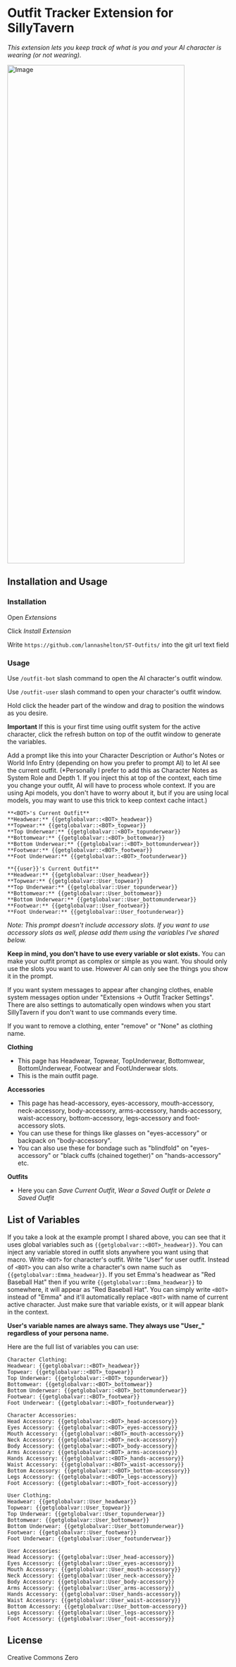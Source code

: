 # Outfit Tracker Extension for SillyTavern

*This extension lets you keep track of what is you and your AI character is wearing (or not wearing).*

<img width="402" height="1131" alt="Image" src="https://github.com/user-attachments/assets/8a7865e8-309a-4ace-ab6b-ea8c76479522" />

## Installation and Usage

### Installation

Open *Extensions*

Click *Install Extension*

Write `https://github.com/lannashelton/ST-Outfits/` into the git url text field

### Usage

Use `/outfit-bot` slash command to open the AI character's outfit window.

Use `/outfit-user` slash command to open your character's outfit window.

Hold click the header part of the window and drag to position the windows as you desire.

**Important** If this is your first time using outfit system for the active character, click the refresh button on top of the outfit window to generate the variables.

Add a prompt like this into your Character Description or Author's Notes or World Info Entry (depending on how you prefer to prompt AI) to let AI see the current outfit. (*Personally I prefer to add this as Character Notes as System Role and Depth 1. If you inject this at top of the context, each time you change your outfit, AI will have to process whole context. If you are using Api models, you don't have to worry about it, but if you are using local models, you may want to use this trick to keep context cache intact.)

```
**<BOT>'s Current Outfit**
**Headwear:** {{getglobalvar::<BOT>_headwear}}
**Topwear:** {{getglobalvar::<BOT>_topwear}}
**Top Underwear:** {{getglobalvar::<BOT>_topunderwear}}
**Bottomwear:** {{getglobalvar::<BOT>_bottomwear}}
**Bottom Underwear:** {{getglobalvar::<BOT>_bottomunderwear}}
**Footwear:** {{getglobalvar::<BOT>_footwear}}
**Foot Underwear:** {{getglobalvar::<BOT>_footunderwear}}

**{{user}}'s Current Outfit**
**Headwear:** {{getglobalvar::User_headwear}}
**Topwear:** {{getglobalvar::User_topwear}}
**Top Underwear:** {{getglobalvar::User_topunderwear}}
**Bottomwear:** {{getglobalvar::User_bottomwear}}
**Bottom Underwear:** {{getglobalvar::User_bottomunderwear}}
**Footwear:** {{getglobalvar::User_footwear}}
**Foot Underwear:** {{getglobalvar::User_footunderwear}}
```

*Note: This prompt doesn't include accessory slots. If you want to use accessory slots as well, please add them using the variables I've shared below.*

**Keep in mind, you don't have to use every variable or slot exists.** You can make your outfit prompt as complex or simple as you want. You should only use the slots you want to use. However AI can only see the things you show it in the prompt.

If you want system messages to appear after changing clothes, enable system messages option under "Extensions -> Outfit Tracker Settings". There are also settings to automatically open windows when you start SillyTavern if you don't want to use commands every time.

If you want to remove a clothing, enter "remove" or "None" as clothing name.

**Clothing**
- This page has Headwear, Topwear, TopUnderwear, Bottomwear, BottomUnderwear, Footwear and FootUnderwear slots.
- This is the main outfit page.

**Accessories**
- This page has head-accessory, eyes-accessory, mouth-accessory, neck-accessory, body-accessory, arms-accessory, hands-accessory, waist-accessory, bottom-accessory, legs-accessory and foot-accessory slots.
- You can use these for things like glasses on "eyes-accessory" or backpack on "body-accessory".
- You can also use these for bondage such as "blindfold" on "eyes-accessory" or "black cuffs (chained together)" on "hands-accessory" etc.

**Outfits**
- Here you can *Save Current Outfit*, *Wear a Saved Outfit* or *Delete a Saved Outfit*

## List of Variables
If you take a look at the example prompt I shared above, you can see that it uses global variables such as `{{getglobalvar::<BOT>_headwear}}`. You can inject any variable stored in outfit slots anywhere you want using that macro. Write `<BOT>` for character's outfit. Write "User" for user outfit. Instead of `<BOT>` you can also write a character's own name such as `{{getglobalvar::Emma_headwear}}`. If you set Emma's headwear as "Red Baseball Hat" then if you write `{{getglobalvar::Emma_headwear}}` to somewhere, it will appear as "Red Baseball Hat". You can simply write `<BOT>` instead of "Emma" and it'll automatically replace `<BOT>` with name of current active character. Just make sure that variable exists, or it will appear blank in the context.

**User's variable names are always same. They always use "User_" regardless of your persona name.**

Here are the full list of variables you can use:

```
Character Clothing:
Headwear: {{getglobalvar::<BOT>_headwear}}
Topwear: {{getglobalvar::<BOT>_topwear}}
Top Underwear: {{getglobalvar::<BOT>_topunderwear}}
Bottomwear: {{getglobalvar::<BOT>_bottomwear}}
Bottom Underwear: {{getglobalvar::<BOT>_bottomunderwear}}
Footwear: {{getglobalvar::<BOT>_footwear}}
Foot Underwear: {{getglobalvar::<BOT>_footunderwear}}

Character Accessories:
Head Accessory: {{getglobalvar::<BOT>_head-accessory}}
Eyes Accessory: {{getglobalvar::<BOT>_eyes-accessory}}
Mouth Accessory: {{getglobalvar::<BOT>_mouth-accessory}}
Neck Accessory: {{getglobalvar::<BOT>_neck-accessory}}
Body Accessory: {{getglobalvar::<BOT>_body-accessory}}
Arms Accessory: {{getglobalvar::<BOT>_arms-accessory}}
Hands Accessory: {{getglobalvar::<BOT>_hands-accessory}}
Waist Accessory: {{getglobalvar::<BOT>_waist-accessory}}
Bottom Accessory: {{getglobalvar::<BOT>_bottom-accessory}}
Legs Accessory: {{getglobalvar::<BOT>_legs-accessory}}
Foot Accessory: {{getglobalvar::<BOT>_foot-accessory}}

User Clothing:
Headwear: {{getglobalvar::User_headwear}}
Topwear: {{getglobalvar::User_topwear}}
Top Underwear: {{getglobalvar::User_topunderwear}}
Bottomwear: {{getglobalvar::User_bottomwear}}
Bottom Underwear: {{getglobalvar::User_bottomunderwear}}
Footwear: {{getglobalvar::User_footwear}}
Foot Underwear: {{getglobalvar::User_footunderwear}}

User Accessories:
Head Accessory: {{getglobalvar::User_head-accessory}}
Eyes Accessory: {{getglobalvar::User_eyes-accessory}}
Mouth Accessory: {{getglobalvar::User_mouth-accessory}}
Neck Accessory: {{getglobalvar::User_neck-accessory}}
Body Accessory: {{getglobalvar::User_body-accessory}}
Arms Accessory: {{getglobalvar::User_arms-accessory}}
Hands Accessory: {{getglobalvar::User_hands-accessory}}
Waist Accessory: {{getglobalvar::User_waist-accessory}}
Bottom Accessory: {{getglobalvar::User_bottom-accessory}}
Legs Accessory: {{getglobalvar::User_legs-accessory}}
Foot Accessory: {{getglobalvar::User_foot-accessory}}
```

## License

Creative Commons Zero
